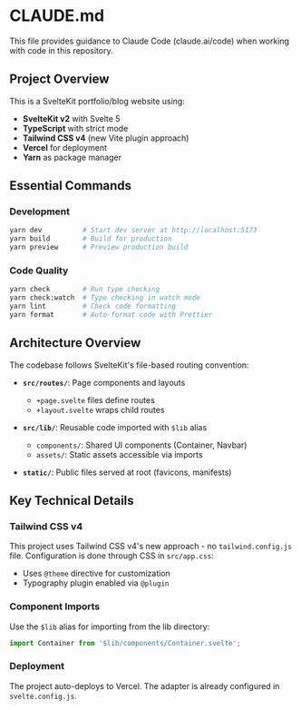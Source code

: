 # CLAUDE.md

This file provides guidance to Claude Code (claude.ai/code) when working with code in this repository.

## Project Overview

This is a SvelteKit portfolio/blog website using:
- **SvelteKit v2** with Svelte 5
- **TypeScript** with strict mode
- **Tailwind CSS v4** (new Vite plugin approach)
- **Vercel** for deployment
- **Yarn** as package manager

## Essential Commands

### Development
```bash
yarn dev          # Start dev server at http://localhost:5173
yarn build        # Build for production
yarn preview      # Preview production build
```

### Code Quality
```bash
yarn check        # Run type checking
yarn check:watch  # Type checking in watch mode
yarn lint         # Check code formatting
yarn format       # Auto-format code with Prettier
```

## Architecture Overview

The codebase follows SvelteKit's file-based routing convention:

- **`src/routes/`**: Page components and layouts
  - `+page.svelte` files define routes
  - `+layout.svelte` wraps child routes
  
- **`src/lib/`**: Reusable code imported with `$lib` alias
  - `components/`: Shared UI components (Container, Navbar)
  - `assets/`: Static assets accessible via imports
  
- **`static/`**: Public files served at root (favicons, manifests)

## Key Technical Details

### Tailwind CSS v4
This project uses Tailwind CSS v4's new approach - no `tailwind.config.js` file. Configuration is done through CSS in `src/app.css`:
- Uses `@theme` directive for customization
- Typography plugin enabled via `@plugin`

### Component Imports
Use the `$lib` alias for importing from the lib directory:
```typescript
import Container from '$lib/components/Container.svelte';
```

### Deployment
The project auto-deploys to Vercel. The adapter is already configured in `svelte.config.js`.